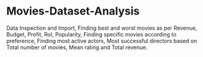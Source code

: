 # Movies-Dataset-Analysis
Data Inspection and Import, Finding best and worst movies as per Revenue, Budget, Profit, RoI, Popularity, Finding specific movies according to preference, Finding most active actors, Most successful directors based on Total number of movies, Mean rating and Total revenue.
